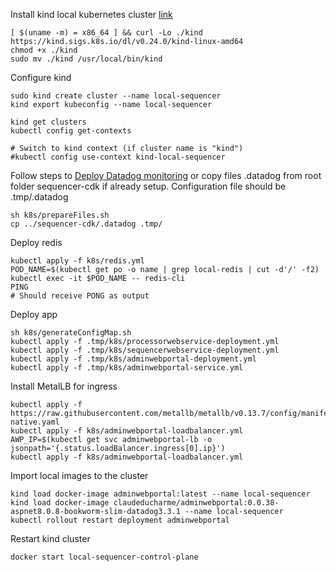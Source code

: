 
Install kind local kubernetes cluster [link](https://kind.sigs.k8s.io/docs/user/quick-start/#installation)

```
[ $(uname -m) = x86_64 ] && curl -Lo ./kind https://kind.sigs.k8s.io/dl/v0.24.0/kind-linux-amd64
chmod +x ./kind
sudo mv ./kind /usr/local/bin/kind
```

Configure kind
```
sudo kind create cluster --name local-sequencer
kind export kubeconfig --name local-sequencer

kind get clusters
kubectl config get-contexts

# Switch to kind context (if cluster name is "kind")
#kubectl config use-context kind-local-sequencer
```

Follow steps to [Deploy Datadog monitoring](https://github.com/Ducharme/sequencer-cdk/tree/main?tab=readme-ov-file#seventh-step-deploy-datadog-monitoring) or copy files .datadog from root folder sequencer-cdk if already setup. Configuration file should be .tmp/.datadog
```
sh k8s/prepareFiles.sh
cp ../sequencer-cdk/.datadog .tmp/
```

Deploy redis
```
kubectl apply -f k8s/redis.yml
POD_NAME=$(kubectl get po -o name | grep local-redis | cut -d'/' -f2)
kubectl exec -it $POD_NAME -- redis-cli
PING
# Should receive PONG as output
```

Deploy app
```
sh k8s/generateConfigMap.sh
kubectl apply -f .tmp/k8s/processorwebservice-deployment.yml
kubectl apply -f .tmp/k8s/sequencerwebservice-deployment.yml
kubectl apply -f .tmp/k8s/adminwebportal-deployment.yml
kubectl apply -f .tmp/k8s/adminwebportal-service.yml
```

Install MetalLB for ingress
```
kubectl apply -f https://raw.githubusercontent.com/metallb/metallb/v0.13.7/config/manifests/metallb-native.yaml
kubectl apply -f k8s/adminwebportal-loadbalancer.yml
AWP_IP=$(kubectl get svc adminwebportal-lb -o jsonpath='{.status.loadBalancer.ingress[0].ip}')
kubectl apply -f k8s/adminwebportal-loadbalancer.yml
```

Import local images to the cluster
```
kind load docker-image adminwebportal:latest --name local-sequencer
kind load docker-image claudeducharme/adminwebportal:0.0.38-aspnet8.0.8-bookworm-slim-datadog3.3.1 --name local-sequencer
kubectl rollout restart deployment adminwebportal
```

Restart kind cluster
```
docker start local-sequencer-control-plane
```